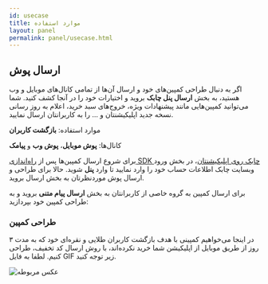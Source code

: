 ```yaml
---
id: usecase
title: موارد استفاده
layout: panel
permalink: panel/usecase.html
---
```

## ارسال پوش

اگر به دنبال طراحی کمپین‌های خود و ارسال آن‌ها از تمامی کانال‌های موبایل و وب هستید، به بخش **ارسال پنل چابک** بروید و اختیارات خود را در آنجا کشف کنید. شما می‌توانید کمپین‌هایی مانند پیشنهادات ویژه، خروج‌های سبد خرید، اعلام به روز رسانی نسخه جدید اپلیکیشنتان و ... را به کاربرانتان ارسال نمایید. 

موارد استفاده: **بازگشت کاربران**

کانال‌ها: **پوش موبایل**، **پوش وب** و **پیامک**

برای شروع ارسال کمپین‌ها پس از [راه‌اندازی SDK چابک روی اپلیکیشنتان](https://doc.chabokpush.com/)، در بخش ورود وبسایت چابک اطلاعات حساب خود را وارد نمایید تا وارد **پنل** شوید. حالا برای طراحی و ارسال پوش موردنظرتان به بخش ارسال بروید. 


برای ارسال کمپین به گروه خاصی از کاربرانتان به بخش **ارسال پیام متنی** بروید و به طراحی کمپین خود بپردازید:

### طراحی کمپین
 
در اینجا می‌خواهیم کمپینی با هدف بازگشت کاربران طلایی و نقره‌ای خود که به مدت ۳ روز از طریق موبایل از اپلیکیشن شما خرید نکرده‌اند، با روش ارسال کد تخفیف، طراحی کنیم. لطفا به فایل GIF زیر توجه کنید.

![عکس مربوطه](http://uupload.ir/files/ndgu_gif.gif)
